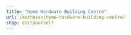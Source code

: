 ```yaml
---
title: "Home Hardware Building Centre"
url: /matheson/home-hardware-building-centre/
shop: doityourself
---
```

